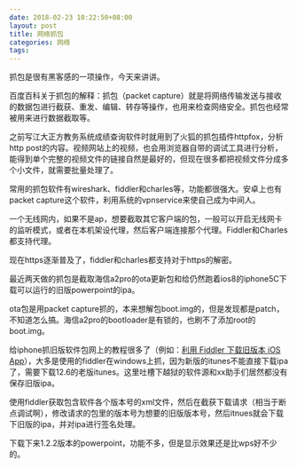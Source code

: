 ```yaml
---
date: 2018-02-23 10:22:50+08:00
layout: post
title: 网络抓包
categories: 网络
tags: 
---
```


抓包是很有黑客感的一项操作，今天来讲讲。

百度百科关于抓包的解释：抓包（packet capture）就是将网络传输发送与接收的数据包进行截获、重发、编辑、转存等操作，也用来检查网络安全。抓包也经常被用来进行数据截取等。

之前写江大正方教务系统成绩查询软件时就用到了火狐的抓包插件httpfox，分析http post的内容。视频网站上的视频，也会用浏览器自带的调试工具进行分析，能得到单个完整的视频文件的链接自然是最好的，但现在很多都把视频文件分成多个小文件，就需要批量处理了。

常用的抓包软件有wireshark、fiddler和charles等，功能都很强大。安卓上也有packet capture这个软件，利用系统的vpnservice来使自己成为中间人。

一个无线网内，如果不是ap，想要截取其它客户端的包，一般可以开启无线网卡的监听模式，或者在本机架设代理，然后客户端连接那个代理。Fiddler和Charles都支持代理。

现在https逐渐普及了，fiddler和charles都支持对于https的解密。

最近两天做的抓包是截取海信a2pro的ota更新包和给仍然跑着ios8的iphone5C下载可以运行的旧版powerpoint的ipa。

ota包是用packet capture抓的，本来想解包boot.img的，但是发现都是patch，不知道怎么搞。海信a2pro的bootloader是有锁的，也刷不了添加root的boot.img。

给iphone抓旧版软件包网上的教程很多了（例如：[利用 Fiddler 下载旧版本 iOS App](https://sspai.com/post/37594)），大多是使用的fiddler在windows上抓，因为新版的itunes不能直接下载ipa了，需要下载12.6的老版itunes。这里吐槽下越狱的软件源和xx助手们居然都没有保存旧版ipa。

使用fiddler获取包含软件各个版本号的xml文件，然后在截获下载请求（相当于断点调试啊），修改请求的包里的版本号为想要的旧版版本号，然后itnues就会下载下旧版的ipa，并对ipa进行签名处理。

下载下来1.2.2版本的powerpoint，功能不多，但是显示效果还是比wps好不少的。


